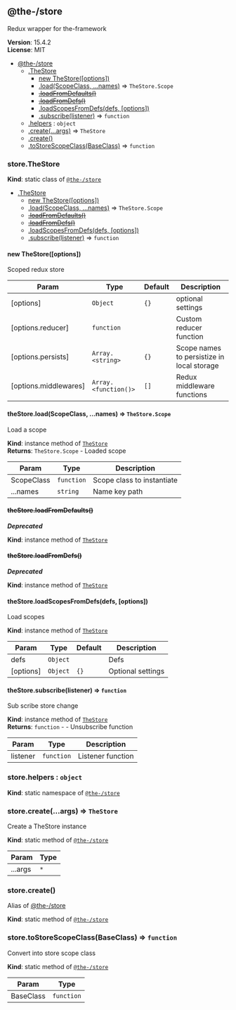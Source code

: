 <!--- Code generated by @the-/script-doc. DO NOT EDIT. -->

<a name="module_@the-/store"></a>

## @the-/store
Redux wrapper for the-framework

**Version**: 15.4.2  
**License**: MIT  

* [@the-/store](#module_@the-/store)
    * [.TheStore](#module_@the-/store.TheStore)
        * [new TheStore([options])](#new_module_@the-/store.TheStore_new)
        * [.load(ScopeClass, ...names)](#module_@the-/store.TheStore+load) ⇒ <code>TheStore.Scope</code>
        * ~~[.loadFromDefaults()](#module_@the-/store.TheStore+loadFromDefaults)~~
        * ~~[.loadFromDefs()](#module_@the-/store.TheStore+loadFromDefs)~~
        * [.loadScopesFromDefs(defs, [options])](#module_@the-/store.TheStore+loadScopesFromDefs)
        * [.subscribe(listener)](#module_@the-/store.TheStore+subscribe) ⇒ <code>function</code>
    * [.helpers](#module_@the-/store.helpers) : <code>object</code>
    * [.create(...args)](#module_@the-/store.create) ⇒ <code>TheStore</code>
    * [.create()](#module_@the-/store.create)
    * [.toStoreScopeClass(BaseClass)](#module_@the-/store.toStoreScopeClass) ⇒ <code>function</code>

<a name="module_@the-/store.TheStore"></a>

### store.TheStore
**Kind**: static class of [<code>@the-/store</code>](#module_@the-/store)  

* [.TheStore](#module_@the-/store.TheStore)
    * [new TheStore([options])](#new_module_@the-/store.TheStore_new)
    * [.load(ScopeClass, ...names)](#module_@the-/store.TheStore+load) ⇒ <code>TheStore.Scope</code>
    * ~~[.loadFromDefaults()](#module_@the-/store.TheStore+loadFromDefaults)~~
    * ~~[.loadFromDefs()](#module_@the-/store.TheStore+loadFromDefs)~~
    * [.loadScopesFromDefs(defs, [options])](#module_@the-/store.TheStore+loadScopesFromDefs)
    * [.subscribe(listener)](#module_@the-/store.TheStore+subscribe) ⇒ <code>function</code>

<a name="new_module_@the-/store.TheStore_new"></a>

#### new TheStore([options])
Scoped redux store


| Param | Type | Default | Description |
| --- | --- | --- | --- |
| [options] | <code>Object</code> | <code>{}</code> | optional settings |
| [options.reducer] | <code>function</code> |  | Custom reducer function |
| [options.persists] | <code>Array.&lt;string&gt;</code> | <code>{}</code> | Scope names to persistize in local storage |
| [options.middlewares] | <code>Array.&lt;function()&gt;</code> | <code>[]</code> | Redux middleware functions |

<a name="module_@the-/store.TheStore+load"></a>

#### theStore.load(ScopeClass, ...names) ⇒ <code>TheStore.Scope</code>
Load a scope

**Kind**: instance method of [<code>TheStore</code>](#module_@the-/store.TheStore)  
**Returns**: <code>TheStore.Scope</code> - Loaded scope  

| Param | Type | Description |
| --- | --- | --- |
| ScopeClass | <code>function</code> | Scope class to instantiate |
| ...names | <code>string</code> | Name key path |

<a name="module_@the-/store.TheStore+loadFromDefaults"></a>

#### ~~theStore.loadFromDefaults()~~
***Deprecated***

**Kind**: instance method of [<code>TheStore</code>](#module_@the-/store.TheStore)  
<a name="module_@the-/store.TheStore+loadFromDefs"></a>

#### ~~theStore.loadFromDefs()~~
***Deprecated***

**Kind**: instance method of [<code>TheStore</code>](#module_@the-/store.TheStore)  
<a name="module_@the-/store.TheStore+loadScopesFromDefs"></a>

#### theStore.loadScopesFromDefs(defs, [options])
Load scopes

**Kind**: instance method of [<code>TheStore</code>](#module_@the-/store.TheStore)  

| Param | Type | Default | Description |
| --- | --- | --- | --- |
| defs | <code>Object</code> |  | Defs |
| [options] | <code>Object</code> | <code>{}</code> | Optional settings |

<a name="module_@the-/store.TheStore+subscribe"></a>

#### theStore.subscribe(listener) ⇒ <code>function</code>
Sub scribe store change

**Kind**: instance method of [<code>TheStore</code>](#module_@the-/store.TheStore)  
**Returns**: <code>function</code> - - Unsubscribe function  

| Param | Type | Description |
| --- | --- | --- |
| listener | <code>function</code> | Listener function |

<a name="module_@the-/store.helpers"></a>

### store.helpers : <code>object</code>
**Kind**: static namespace of [<code>@the-/store</code>](#module_@the-/store)  
<a name="module_@the-/store.create"></a>

### store.create(...args) ⇒ <code>TheStore</code>
Create a TheStore instance

**Kind**: static method of [<code>@the-/store</code>](#module_@the-/store)  

| Param | Type |
| --- | --- |
| ...args | <code>\*</code> | 

<a name="module_@the-/store.create"></a>

### store.create()
Alias of [@the-/store](#module_@the-/store)

**Kind**: static method of [<code>@the-/store</code>](#module_@the-/store)  
<a name="module_@the-/store.toStoreScopeClass"></a>

### store.toStoreScopeClass(BaseClass) ⇒ <code>function</code>
Convert into store scope class

**Kind**: static method of [<code>@the-/store</code>](#module_@the-/store)  

| Param | Type |
| --- | --- |
| BaseClass | <code>function</code> |
